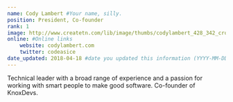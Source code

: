 ```yaml
---
name: Cody Lambert #Your name, silly.
position: President, Co-founder
rank: 1
image: http://www.createtn.com/lib/image/thumbs/codylambert_428_342_crop_fill.jpg #Boom! headshot
online: #Online links
    website: codylambert.com
    twitter: codeasice
date_updated: 2018-04-18 #date you updated this information (YYYY-MM-DD), only Month, Year will be shown.
---
```

Technical leader with a broad range of experience and a passion for working with smart people to make good software. Co-founder of KnoxDevs.